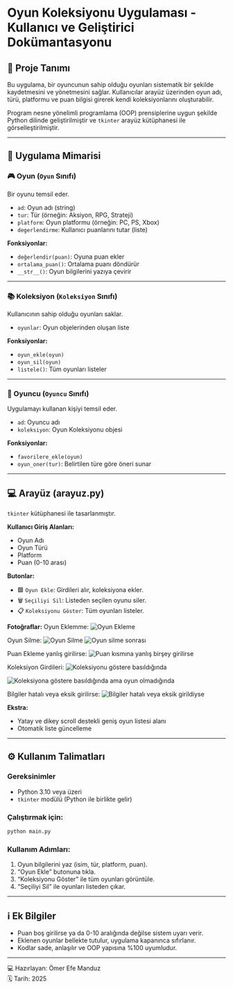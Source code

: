 # Oyun Koleksiyonu Uygulaması - Kullanıcı ve Geliştirici Dokümantasyonu

## 📌 Proje Tanımı
Bu uygulama, bir oyuncunun sahip olduğu oyunları sistematik bir şekilde kaydetmesini ve yönetmesini sağlar. Kullanıcılar arayüz üzerinden oyun adı, türü, platformu ve puan bilgisi girerek kendi koleksiyonlarını oluşturabilir.

Program nesne yönelimli programlama (OOP) prensiplerine uygun şekilde Python dilinde geliştirilmiştir ve `tkinter` arayüz kütüphanesi ile görselleştirilmiştir.

---

## 🧱 Uygulama Mimarisi

### 🎮 Oyun (`Oyun` Sınıfı)
Bir oyunu temsil eder.

- `ad`: Oyun adı (string)
- `tur`: Tür (örneğin: Aksiyon, RPG, Strateji)
- `platform`: Oyun platformu (örneğin: PC, PS, Xbox)
- `degerlendirme`: Kullanıcı puanlarını tutar (liste)

**Fonksiyonlar:**
- `değerlendir(puan)`: Oyuna puan ekler
- `ortalama_puan()`: Ortalama puanı döndürür
- `__str__()`: Oyun bilgilerini yazıya çevirir

---

### 📚 Koleksiyon (`Koleksiyon` Sınıfı)
Kullanıcının sahip olduğu oyunları saklar.

- `oyunlar`: Oyun objelerinden oluşan liste

**Fonksiyonlar:**
- `oyun_ekle(oyun)`
- `oyun_sil(oyun)`
- `listele()`: Tüm oyunları listeler

---

### 👤 Oyuncu (`Oyuncu` Sınıfı)
Uygulamayı kullanan kişiyi temsil eder.

- `ad`: Oyuncu adı
- `koleksiyon`: Oyun Koleksiyonu objesi

**Fonksiyonlar:**
- `favorilere_ekle(oyun)`
- `oyun_oner(tur)`: Belirtilen türe göre öneri sunar

---

## 💻 Arayüz (arayuz.py)

`tkinter` kütüphanesi ile tasarlanmıştır.

**Kullanıcı Giriş Alanları:**
- Oyun Adı
- Oyun Türü
- Platform
- Puan (0-10 arası)

**Butonlar:**
- 🟩 `Oyun Ekle`: Girdileri alır, koleksiyona ekler.
- 🗑️ `Seçiliyi Sil`: Listeden seçilen oyunu siler.
- 📋 `Koleksiyonu Göster`: Tüm oyunları listeler.

**Fotoğraflar:**
Oyun Eklemme:
![Oyun Ekleme](https://github.com/user-attachments/assets/36ab7c39-c0d5-411d-9722-c572dc0aff31)


















Oyun Silme:
![Oyun Silme](https://github.com/user-attachments/assets/977c58f0-a67d-40bf-8d0d-d4228e36c7af)
![Oyun silme sonrası](https://github.com/user-attachments/assets/2a4afd5c-9e66-45c0-bf2c-5bdf17e6691b)















Puan Ekleme yanlış girilirse:
![Puan kısmına yanlış birşey girilirse](https://github.com/user-attachments/assets/ea5369da-93b6-4f2f-969a-b6685086c7c1)












Koleksiyon Girdileri:
![Koleksiyonu göstere basıldığında](https://github.com/user-attachments/assets/c119a1f1-c3ef-4254-a659-cdbf00e2df4f)













![Koleksiyona göstere basıldığında ama oyun olmadığında](https://github.com/user-attachments/assets/c9028fff-7d78-4529-afad-b332cb1f6f35)











Bilgiler hatalı veya eksik girilirse:
![Bilgiler hatalı veya eksik girildiyse](https://github.com/user-attachments/assets/050b1e07-b40b-47fe-8f5f-9925c4b1ff6d)



















**Ekstra:**
- Yatay ve dikey scroll destekli geniş oyun listesi alanı
- Otomatik liste güncelleme

---

## ⚙️ Kullanım Talimatları

### Gereksinimler
- Python 3.10 veya üzeri
- `tkinter` modülü (Python ile birlikte gelir)

### Çalıştırmak için:
```bash
python main.py
```

### Kullanım Adımları:
1. Oyun bilgilerini yaz (isim, tür, platform, puan).
2. “Oyun Ekle” butonuna tıkla.
3. “Koleksiyonu Göster” ile tüm oyunları görüntüle.
4. “Seçiliyi Sil” ile oyunları listeden çıkar.

---

## ℹ️ Ek Bilgiler
- Puan boş girilirse ya da 0-10 aralığında değilse sistem uyarı verir.
- Eklenen oyunlar bellekte tutulur, uygulama kapanınca sıfırlanır.
- Kodlar sade, anlaşılır ve OOP yapısına %100 uyumludur.

---
‍💻 Hazırlayan: Ömer Efe Manduz  
🗓️ Tarih: 2025
